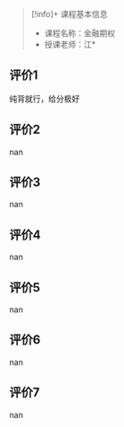 >[!info]+ 课程基本信息
>
> - 课程名称：金融期权
> - 授课老师：江*

## 评价1

纯背就行，给分极好
## 评价2

nan
## 评价3

nan
## 评价4

nan
## 评价5

nan
## 评价6

nan
## 评价7

nan
